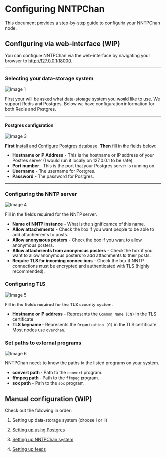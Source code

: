 Configuring NNTPChan
====================

This document provides a step-by-step guide to configurin your NNTPChan node.

## Configuring via web-interface (WIP)

You can configure NNTPChan via the web-interface by navigating your browser to http://127.0.0.1:18000.

<hr>

### Selecting your data-storage system

![Image 1](http://i.imgur.com/l9iiXxB.png)

First your will be asked what data-storage system you would like to use. We support Redis and Postgres. Below we have configuration information for both Redis and Postgres.

<hr>


#### Postgres configuration

![Image 3](http://i.imgur.com/WPXedZB.png)

**First** [Install and Configure Postgres database](database/postgres/configure-postgres.md).
**Then** fill in the fields below:

* **Hostname or IP Address** - This is the hostname or IP address of your Postres server (I would run it locally on 127.0.0.1 to be safe).
* **Port number** - This is the port that your Postgres server is running on.
* **Username** - The username for Postgres.
* **Password** - The password for Postgres.

<hr>

### Configuring the NNTP server

![Image 4](http://i.imgur.com/FXxShtu.png)

Fill in the fields required for the NNTP server.

* **Name of NNTP instance** - What is the significamce of this name.
* **Allow attachements** - Check the box if you want people to be able to add attachements to posts.
* **Allow anonymous posters** - Check the box if you want to allow anonymous posters.
* **Allow attachments from anonymous posters** - Check the box if you want to allow anonymous posters to add attachments to their posts.
* **Require TLS for incoming connections** - Check the box if NNTP connections must be encrypted and authenticated with TLS (highly recommended).

### Configuring TLS

![Image 5](http://i.imgur.com/EjkrjTT.png)

Fill in the fields required for the TLS security system.

* **Hostname or IP address** - Represents the `Common Name (CN)` in the TLS certificate
* **TLS keyname** - Represents the `Organization (O)` in the TLS certificate. Most nodes use `overchan`.

### Set paths to external programs

![Image 6](http://i.imgur.com/hBXYJDo.png)

NNTPChan needs to know the paths to the listed programs on your system.

* **convert path** - Path to the `convert` program.
* **ffmpeg path** - Path to the `ffmpeg` program.
* **sox path** - Path to the `sox` program.

## Manual configuration (WIP)

Check out the following in order:

1. Setting up data-storage system (choose i or ii)

1. [Setting up using Postgres](database/postgres/configure-postgres.md)
2. [Setting up NNTPChan system](srnd.md)
3. [Setting up feeds](feeds.md)
